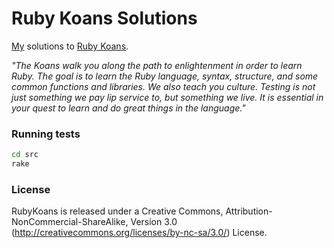 # Ruby Koans Solutions

[My](https://github.com/mstranger/) solutions to [Ruby Koans](http://rubykoans.com/).

_"The Koans walk you along the path to enlightenment in order to learn Ruby. The goal is to learn the Ruby language, syntax, structure, and some common functions and libraries. We also teach you culture. Testing is not just something we pay lip service to, but something we live. It is essential in your quest to learn and do great things in the language."_

### Running tests

```bash
cd src
rake
```

### License

RubyKoans is released under a Creative Commons, Attribution-NonCommercial-ShareAlike, Version 3.0
(http://creativecommons.org/licenses/by-nc-sa/3.0/) License.

